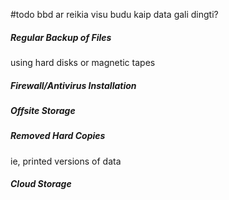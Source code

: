 #todo bbd ar reikia visu budu kaip data gali dingti?

##### Regular Backup of Files 
using hard disks or magnetic tapes

##### Firewall/Antivirus Installation

##### Offsite Storage

##### Removed Hard Copies
ie, printed versions of data

##### Cloud Storage

